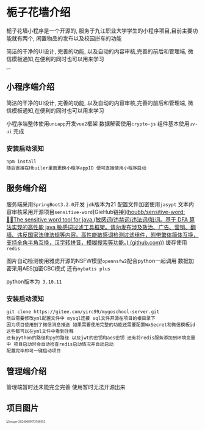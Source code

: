 # 栀子花墙介绍

栀子花墙小程序是一个开源的, 服务于九江职业大学学生的小程序项目,目前主要功能就有两个, 闲置物品的发布以及校园拼车的功能

简洁的干净的UI设计, 完善的功能, 以及自动的内容审核,完善的前后和管理端, 微信模板通知,在便利的同时也可以用来学习

<img src="C:\Users\一见如初\Desktop\logo.jpg" alt="logo" style="zoom: 25%;" />

## 小程序端介绍

简洁的干净的UI设计, 完善的功能, 以及自动的内容审核,完善的前后和管理端, 微信模板通知,在便利的同时也可以用来学习

小程序端整体使用`uniapp`开发`vue2`框架  数据解密使用`crypto-js` 组件基本使用`uv-ui` 完成

### 安装启动须知

```
npm install 
随后直接在Hbuiler里面更换小程序appID 便可直接使用小程序启动
```

## 服务端介绍

服务端采用`SpringBoot3.2.0`开发 `jdk`版本为21 配置文件加密使用`jasypt` 文本内容审核采用开源项目`sensitive-word`[GieHub链接]([houbb/sensitive-word: 👮‍♂️The sensitive word tool for java.(敏感词/违禁词/违法词/脏词。基于 DFA 算法实现的高性能 java 敏感词过滤工具框架。请勿发布涉及政治、广告、营销、翻墙、违反国家法律法规等内容。高性能敏感词检测过滤组件，附带繁体简体互换，支持全角半角互换，汉字转拼音，模糊搜索等功能。) (github.com)](https://github.com/houbb/sensitive-word)) 缓存使用`redis`

图片自动检测使用雅虎开源的NSFW模型`opennsfw2`配合python一起调用  数据加密采用AES加密CBC模式 还有`mybatis plus`

python版本为` 3.10.11`  

### 安装启动须知

```
git clone https://gitee.com/yirc99/mygoschool-server.git
然后需要修改yml配置文件中 mysql连接 sql文件开源在项目的根目录下 
因为项目使用到了微信消息推送 如果需要使用完整的功能还需要配置WxSecret和微信模板id 这些都可以在yml文件中看到注释
还有python的路径和py的路径 以及jwt的密钥和aes密钥 还有将redis服务添加到环境变量中 项目启动时会自动检查redis启动情况并自动启动
配置完毕即可一键启动项目
```

## 管理端介绍

管理端暂时还未能完全完善 使用暂时无法开源出来

## 项目图片

<img src="C:\Users\一见如初\AppData\Roaming\Typora\typora-user-images\image-20240609173748552.png" alt="image-20240609173748552" style="zoom: 50%;" />


